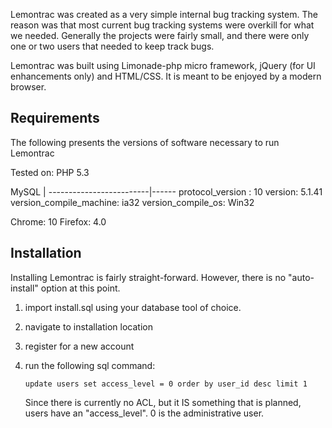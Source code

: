 Lemontrac was created as a very simple internal bug tracking system. The reason
was that most current bug tracking systems were overkill for what we needed.
Generally the projects were fairly small, and there were only one or two users
that needed to keep track bugs.

Lemontrac was built using Limonade-php micro framework, jQuery (for UI
enhancements only) and HTML/CSS. It is meant to be enjoyed by a modern browser.


## Requirements ##
The following presents the versions of software necessary to run Lemontrac

Tested on: 
PHP 5.3

MySQL                    |
-------------------------|------
protocol_version : 10
version:  5.1.41
version_compile_machine: ia32
version_compile_os: Win32


Chrome: 10
Firefox: 4.0


## Installation ##
Installing Lemontrac is fairly straight-forward. However, there is no 
"auto-install" option at this point.

1. import install.sql using your database tool of choice.
2. navigate to installation location
3. register for a new account
4. run the following sql command:

   `update users set access_level = 0 order by user_id desc limit 1`

   Since there is currently no ACL, but it IS something that is planned, users
   have an "access_level". 0 is the administrative user. 